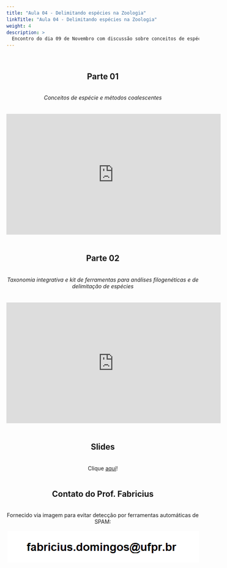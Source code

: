 ```yaml
---
title: "Aula 04 - Delimitando espécies na Zoologia"
linkTitle: "Aula 04 - Delimitando espécies na Zoologia"
weight: 4
description: >
  Encontro do dia 09 de Novembro com discussão sobre conceitos de espécie, métodos coalescentes, taxonomia integrativa e delimitação de espécies
---
```

<br>
<div align="center">
<h2>Parte 01</h2>
<br>
<i>Conceitos de espécie e métodos coalescentes</i>
<br><br><br>
<iframe width="560" height="315" src="https://www.youtube.com/embed/u3VK2-UcOsg" frameborder="0" allow="accelerometer; autoplay; clipboard-write; encrypted-media; gyroscope; picture-in-picture" allowfullscreen></iframe>
<br><br>

<h2>Parte 02</h2>
<br>
<i>Taxonomia integrativa e kit de ferramentas para análises filogenéticas e de delimitação de espécies</i>
<br><br><br>
<iframe width="560" height="315" src="https://www.youtube.com/embed/u59Q2DW9FN4" frameborder="0" allow="accelerometer; autoplay; clipboard-write; encrypted-media; gyroscope; picture-in-picture" allowfullscreen></iframe>
<br><br>

<h2>Slides</h2>
<br>
Clique <a href="https://github.com/desirrepetters/cursodefilogenia.ufpr/raw/master/userguide/content/pt-br/docs/teoricas/slides/aula_04.pdf">aqui</a>!
<br><br>

<h2>Contato do Prof. Fabricius</h2>
<br>
Fornecido via imagem para evitar detecção por ferramentas automáticas de SPAM:
<br><br>
<center>
<img src="https://raw.githubusercontent.com/desirrepetters/cursodefilogenia.ufpr/master/userguide/content/pt-br/docs/teoricas/img/aula_04/email_fabricius.png" alt="E-mail do Prof. Fabricius Domingos" align="center">
</center>
<br><br>

</div>